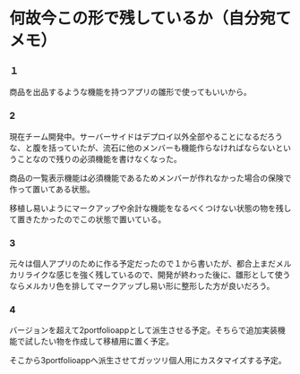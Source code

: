 # 何故今この形で残しているか（自分宛てメモ）

### １

商品を出品するような機能を持つアプリの雛形で使ってもいいから。

### 2
現在チーム開発中。サーバーサイドはデプロイ以外全部やることになるだろうな、と腹を括っていたが、流石に他のメンバーも機能作らなければならないということなので残りの必須機能を書けなくなった。

商品の一覧表示機能は必須機能であるためメンバーが作れなかった場合の保険で作って置いてある状態。

移植し易いようにマークアップや余計な機能をなるべくつけない状態の物を残して置きたかったのでこの状態で置いている。

### 3

元々は個人アプリのために作る予定だったので１から書いたが、都合上まだメルカリライクな感じを強く残しているので、開発が終わった後に、雛形として使うならメルカリ色を排してマークアップし易い形に整形した方が良いだろう。

### 4

バージョンを超えて2portfolioappとして派生させる予定。そちらで追加実装機能で試したい物を作成して移植用に置く予定。

そこから3portfolioappへ派生させてガッツリ個人用にカスタマイズする予定。
